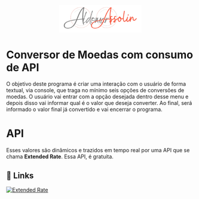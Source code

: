 
  
<div align="center">
    <img src="https://github.com/AldomarAssolin/AldomarAssolin/blob/389935a2161a11fb5199be81500bbc22101ecf22/assets/images/Assolin.png" width="220"/>
</div>



# Conversor de Moedas com consumo de API

O objetivo deste programa é criar uma interação com o usuário de forma textual, via console, que traga no mínimo seis opções de conversões de moedas. O usuário vai entrar com a opção desejada dentro desse menu e depois disso vai informar qual é o valor que deseja converter. Ao final, será informado o valor final já convertido e vai encerrar o programa.

# API

Esses valores são dinâmicos e trazidos em tempo real por uma API que se chama **Extended Rate**. Essa API, é gratuita.



## 🔗 Links
[![Extended Rate](https://img.shields.io/badge/Extended_Rate-000?style=for-the-badge&logo=ko-fi&logoColor=white)](https://api.exchangerate-api.com)


